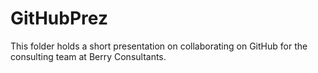 # GitHubPrez

This folder holds a short presentation on collaborating on GitHub for the consulting team at Berry Consultants.